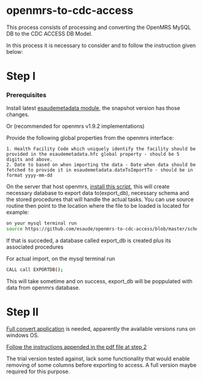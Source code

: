 # openmrs-to-cdc-access
This process consists of processing and converting the OpenMRS MySQL DB to the CDC ACCESS DB Model.

In this process it is necessary to consider and to follow the instruction given below:

# Step I

### Prerequisites
Install latest [esaudemetadata module](https://github.com/esaude/openmrs-module-esaudemetadata), the snapshot version has those changes.

Or (recommended for openmrs v1.9.2 implementations)

Provide the following global properties from the openmrs interface:

    1. Health Facility Code which uniquely identify the facility should be provided in the esaudemetadata.hfc global property - should be 5 digits and above.
    2. Date to based on when importing the data - Date when data should be fetched to provide it in esaudemetadata.dateToImportTo - should be in format yyyy-mm-dd
On the server that host openmrs, [install this script](https://github.com/esaude/openmrs-to-cdc-access/blob/master/schema_sp_export.sql), this will create necessary
database to export data to(export_db), necessary schema and the stored procedures that will handle the actual tasks. You can use source routine then point to the
location where the file to be loaded is located for example:
````bash
on your mysql terminal run 
source https://github.com/esaude/openmrs-to-cdc-access/blob/master/schema_sp_export.sql

````

If that is succeded, a database called export_db is created plus its associated procedures

For actual import, on the mysql terminal run

````bash
CALL call EXPORTDB();

````

This will take sometime and on success, export_db will be poppulated with data from openmrs database.

# Step II

[Full convert application](http://www.fullconvert.com/) is needed, apparently the available versions runs on windows OS.

[Follow the instructions appended in the pdf file at step 2](https://trello.com/c/iJwj3NXl)

The trial version tested against, lack some functionality that would enable removing of some columns before exporting to access. A full version maybe required for this
purpose.